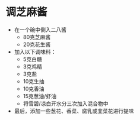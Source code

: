 调芝麻酱
===

- 在一个碗中倒入二八酱
  - 80克芝麻酱
  - 20克花生酱
- 加入以下调味料：
  - 5克白糖
  - 3克鸡精
  - 3克盐
  - 10克生抽
  - 10克香油
  - 15克葱油/虾油
  - 将雪碧/凉白开水分三次加入混合物中
- 最后，添加一些葱花、香菜、腐乳或韭菜花进行提味